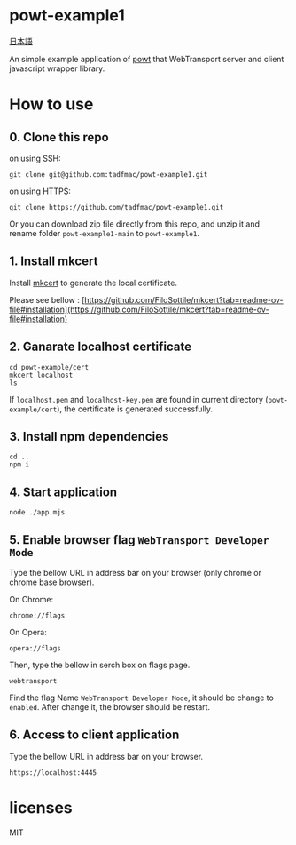# powt-example1

[日本語](./ja/README.md)

An simple example application of [powt](https://github.com/tadfmac/powt) that WebTransport server and client javascript wrapper library.

# How to use

## 0. Clone this repo

on using SSH:
```
git clone git@github.com:tadfmac/powt-example1.git
```

on using HTTPS:
```
git clone https://github.com/tadfmac/powt-example1.git
```

Or you can download zip file directly from this repo, and unzip it and rename folder `powt-example1-main` to `powt-example1`.

## 1. Install mkcert

Install [mkcert](https://github.com/FiloSottile/mkcert) to generate the local certificate.

Please see bellow :
[https://github.com/FiloSottile/mkcert?tab=readme-ov-file#installation](https://github.com/FiloSottile/mkcert?tab=readme-ov-file#installation)

## 2. Ganarate localhost certificate

```
cd powt-example/cert
mkcert localhost
ls
```

If `localhost.pem` and `localhost-key.pem` are found in current directory (`powt-example/cert`), the certificate is generated successfully.

## 3. Install npm dependencies

```
cd ..
npm i
```

## 4. Start application

```
node ./app.mjs
```

## 5. Enable browser flag `WebTransport Developer Mode`

Type the bellow URL in address bar on your browser (only chrome or chrome base browser).

On Chrome:
```
chrome://flags
```

On Opera:
```
opera://flags
```

Then, type the bellow in serch box on flags page.

```
webtransport
```

Find the flag Name `WebTransport Developer Mode`, it should be change to `enabled`.
After change it, the browser should be restart.

## 6. Access to client application

Type the bellow URL in address bar on your browser.

```
https://localhost:4445
```

# licenses

MIT




